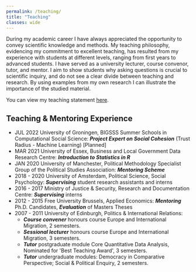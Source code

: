 ```yaml
---
permalink: /teaching/
title: "Teaching"
classes: wide
---
```

During my academic career I have always appreciated the opportunity to convey scientific knowledge and methods. My teaching philosophy, evidencing my commitment to excellent teaching, has resulted from my experience with students at different levels, ranging from first years to advanced students. I have served as a university lecturer, course convenor, tutor, and mentor. I aim to show students why asking questions is crucial to scientific inquiry, and do not see a clear divide between teaching and research. By using examples from my own research I can illustrate the importance of the studied material. 

You can view my teaching statement [here](/assets/files/Achbari_Teaching_statement.pdf).

## Teaching & Mentoring Experience

- JUL 2022	University of Groningen, BIGSSS Summer Schools in Computational Social Science: <b><i>Project Expert on Social Cohesion</i></b> (Trust Radius - Machine Learning) [Planned] 
- MAR 2021	University of Essex, Business and Local Government Data Research Centre: <b><i>Introduction to Statistics in R</i></b>
- JAN 2020	University of Manchester, Political Methodology Specialist Group of the Political Studies Association: <b><i>Mentoring Scheme</i></b> 
- 2018 - 2020	University of Amsterdam, Political Science, Social Psychology: <b><i>Supervising</i></b> student research assistants and interns
- 2016 - 2017	Ministry of Justice & Security, Research and Documentation Centre: <b><i>Supervising</i></b> interns
- 2012 - 2015	Free University Brussels, Applied Economics: <b><i>Mentoring</i></b> Ph.D. Candidates, <b><i>Evaluation</i></b> of Masters Theses 
- 2007 - 2011	University of Edinburgh, Politics & International Relations: 
  - <b><i>Course convener</i></b> honours course Europe and International Migration, 2 semesters.
  - <b><i>Sessional lecturer</i></b> honours course Europe and International Migration, 3 semesters.
  - <b><i>Tutor</i></b> postgraduate module Core Quantitative Data Analysis, Nominated for &apos;Best Teaching Award&apos;, 3 semesters.
  - <b><i>Tutor</i></b> undergraduate modules: Democracy in Comparative Perspective; Social & Political Enquiry, 2 semesters.
